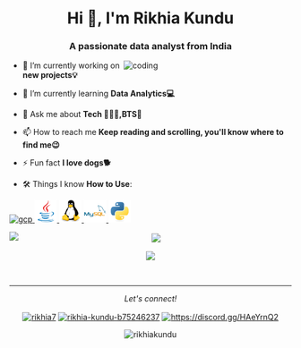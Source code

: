<h1 align="center">Hi 👋, I'm Rikhia Kundu</h1>
<h3 align="center">A passionate data analyst from India</h3>


<img align="right" alt="coding" width="300" src="https://camo.githubusercontent.com/a4c584bce1c41271485d28f92aaf9f581b3c88b68ca723b6edfd58b4ba988c2b/68747470733a2f2f63646e2e6472696262626c652e636f6d2f75736572732f313138373833362f73637265656e73686f74732f363533393432392f70726f6772616d65722e676966">

- 🔭 I’m currently working on **new projects💡**

- 🌱 I’m currently learning **Data Analytics💻**

- 💬 Ask me about **Tech 👨🏻‍💻,BTS🤣**

- 📫 How to reach me **Keep reading and scrolling, you'll know where to find me😉**

- ⚡ Fun fact **I love dogs🐕**

- 🛠️ Things I know **How to Use**:
<p align="left"> <a href="https://cloud.google.com" target="_blank" rel="noreferrer"> <img src="https://www.vectorlogo.zone/logos/google_cloud/google_cloud-icon.svg" alt="gcp" width="40" height="40"/> </a> <a href="https://www.java.com" target="_blank" rel="noreferrer"> <img src="https://raw.githubusercontent.com/devicons/devicon/master/icons/java/java-original.svg" alt="java" width="40" height="40"/> </a> <a href="https://www.linux.org/" target="_blank" rel="noreferrer"> <img src="https://raw.githubusercontent.com/devicons/devicon/master/icons/linux/linux-original.svg" alt="linux" width="40" height="40"/> </a> <a href="https://www.mysql.com/" target="_blank" rel="noreferrer"> <img src="https://raw.githubusercontent.com/devicons/devicon/master/icons/mysql/mysql-original-wordmark.svg" alt="mysql" width="40" height="40"/> </a> <a href="https://www.python.org" target="_blank" rel="noreferrer"> <img src="https://raw.githubusercontent.com/devicons/devicon/master/icons/python/python-original.svg" alt="python" width="40" height="40"/> </a> </p>

<p><img align="left" src="https://github-readme-stats.vercel.app/api/top-langs?username=rikhiakundu&hide_border=true" /></p>

<p align="center">&nbsp;<img align="center" src="https://github-readme-stats.vercel.app/api?username=rikhiakundu&hide_border=true" /></p>

<p align="center"><img align="center" src="https://github-readme-streak-stats.herokuapp.com/?user=rikhiakundu&hide_border=true" /></p>

<br>

---

<p align="center">
  <i>Let's connect!</i>
  <p align="center">
<a href="https://twitter.com/rikhia7" target="blank"><img align="center" src="https://raw.githubusercontent.com/rahuldkjain/github-profile-readme-generator/master/src/images/icons/Social/twitter.svg" alt="rikhia7" height="30" width="40" /></a>
<a href="https://linkedin.com/in/rikhia-kundu-b75246237" target="blank"><img align="center" src="https://raw.githubusercontent.com/rahuldkjain/github-profile-readme-generator/master/src/images/icons/Social/linked-in-alt.svg" alt="rikhia-kundu-b75246237" height="30" width="40" /></a>
<a href="https://discord.gg/https://discord.gg/HAeYrnQ2" target="blank"><img align="center" src="https://raw.githubusercontent.com/rahuldkjain/github-profile-readme-generator/master/src/images/icons/Social/discord.svg" alt="https://discord.gg/HAeYrnQ2" height="30" width="40" /></a>
</p>

<p align="center"> <img src="https://komarev.com/ghpvc/?username=rikhiakundu&label=Profile%20views&color=0e75b6&style=flat" alt="rikhiakundu" /> </p>

